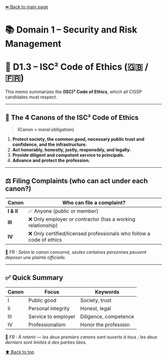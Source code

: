 # <a name="top"></a>

[⬅️ Back to main page](/)

# 📚 Domain 1 – Security and Risk Management

# 🤝 D1.3 – ISC² Code of Ethics (🇬🇧 / 🇫🇷)

This memo summarizes the **(ISC)² Code of Ethics**, which all CISSP candidates must respect.

---

## 📜 The 4 Canons of the ISC² Code of Ethics

> **(Canon = moral obligation)**

1. **Protect society, the common good, necessary public trust and confidence, and the infrastructure.**
2. **Act honorably, honestly, justly, responsibly, and legally.**
3. **Provide diligent and competent service to principals.**
4. **Advance and protect the profession.**

---

## ⚖️ Filing Complaints (who can act under each canon?)

| Canon      | Who can file a complaint?                                            |
| ---------- | -------------------------------------------------------------------- |
| **I & II** | ✅ Anyone (public or member)                                         |
| **III**    | ❌ Only employer or contractor (has a working relationship)          |
| **IV**     | ❌ Only certified/licensed professionals who follow a code of ethics |

🧠 _FR : Selon le canon concerné, seules certaines personnes peuvent déposer une plainte officielle._

---

## ✅ Quick Summary

| Canon | Focus               | Keywords              |
| ----- | ------------------- | --------------------- |
| I     | Public good         | Society, trust        |
| II    | Personal integrity  | Honest, legal         |
| III   | Service to employer | Diligence, competence |
| IV    | Professionalism     | Honor the profession  |

🧠 _FR : À retenir — les deux premiers canons sont ouverts à tous ; les deux derniers sont limités à des parties liées._

[⬆️ Back to top](#top)
